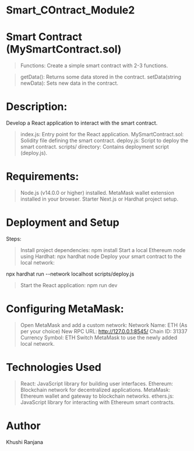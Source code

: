 # Smart_COntract_Module2
 
 #  Smart Contract (MySmartContract.sol)
> Functions: Create a simple smart contract with 2-3 functions.

> getData(): Returns some data stored in the contract.
> setData(string newData): Sets new data in the contract.

 # Description:
  Develop a React application to interact with the smart contract.

 > index.js: Entry point for the React application.
 > MySmartContract.sol: Solidity file defining the smart contract.
 > deploy.js: Script to deploy the smart contract.
 > scripts/ directory: Contains deployment script (deploy.js).
 
# Requirements:

 > Node.js (v14.0.0 or higher) installed.
 > MetaMask wallet extension installed in your browser.
 > Starter Next.js or Hardhat project setup.

# Deployment and Setup
 
 Steps:
 > Install project dependencies: npm install
 > Start a local Ethereum node using Hardhat: npx hardhat node
 > Deploy your smart contract to the local network:

   npx hardhat run --network localhost scripts/deploy.js

 > Start the React application: npm run dev

# Configuring MetaMask:

> Open MetaMask and add a custom network:
> Network Name: ETH (As per your choice)
> New RPC URL: http://127.0.0.1:8545/
> Chain ID: 31337
> Currency Symbol: ETH
> Switch MetaMask to use the newly added local network.

# Technologies Used

> React: JavaScript library for building user interfaces.
> Ethereum: Blockchain network for decentralized applications.
> MetaMask: Ethereum wallet and gateway to blockchain networks.
> ethers.js: JavaScript library for interacting with Ethereum smart contracts.

# Author
Khushi Ranjana

